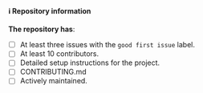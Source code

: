 #### ℹ️ Repository information

**The repository has**:

- [ ] At least three issues with the `good first issue` label.
- [ ] At least 10 contributors.
- [ ] Detailed setup instructions for the project.
- [ ] CONTRIBUTING.md
- [ ] Actively maintained.
